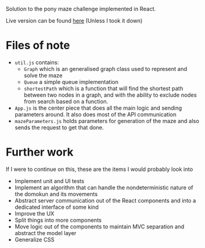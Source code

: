 Solution to the pony maze challenge implemented in React.

Live version can be found [here](https://jonashoeiberg.github.io/PonyLabyrinthChallenge/) (Unless I took it down)

# Files of note #
* `util.js` contains:
    * `Graph` which is an generalised graph class used to represent and solve the maze
    * `Queue` a simple queue implementation
    * `shortestPath` which is a function that will find the shortest path between two nodes in a graph, and with the ability to exclude nodes from search based on a function.
* `App.js` is the center piece that does all the main logic and sending parameters around. It also does most of the API communication
* `mazeParameters.js` holds parameters for generation of the maze and also sends the request to get that done.

# Further work #
If I were to  continue on this, these are the items I would probably look into
* Implement unit and UI tests
* Implement an algorithm that can handle the nondeterministic nature of the domokun and its movements
* Abstract server communication out of the React components and into a dedicated interface of some kind
* Improve the UX
* Split things into more components
* Move logic out of the components to maintain MVC separation and abstract the model layer
* Generalize CSS